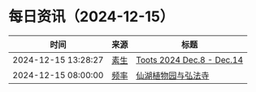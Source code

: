 ﻿# 每日资讯（2024-12-15）

|时间|来源|标题|
|---|---|---|
|2024-12-15 13:28:27|[素生](http://z.arlmy.me/atom.xml)|[Toots 2024 Dec.8 - Dec.14](http://z.arlmy.me/posts/MastodonArchives/2024/MastodonTootsArchives_20241214/)|
|2024-12-15 08:00:00|[频率](https://pinlyu.com/atom.xml)|[仙湖植物园与弘法寺](https://pinlyu.com/posts/92/)|
